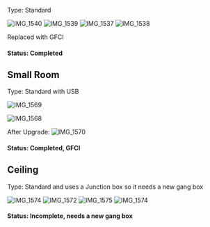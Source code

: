 Type: Standard

![IMG_1540](https://github.com/United-Home/125-Frederick/assets/61100293/8d74e204-bbc2-403f-b9d5-55d5c69a363d)
![IMG_1539](https://github.com/United-Home/125-Frederick/assets/61100293/da422e40-556c-4ed1-a7c9-ac49085f80fd)
![IMG_1537](https://github.com/United-Home/125-Frederick/assets/61100293/1390907a-d254-433d-88cf-caa95233d540)
![IMG_1538](https://github.com/United-Home/125-Frederick/assets/61100293/4d9b1605-e7b8-475c-b7d4-76dbd76fa204)

Replaced with GFCI

#### Status: Completed

## Small Room

Type: Standard with USB

![IMG_1569](https://github.com/United-Home/125-Frederick/assets/61100293/54e108db-0dae-42b0-952d-103fb2661696)

![IMG_1568](https://github.com/United-Home/125-Frederick/assets/61100293/9831f58b-1e20-4972-b35b-b12164eb9db9)

After Upgrade:
![IMG_1570](https://github.com/United-Home/125-Frederick/assets/61100293/17440760-7ce3-42a5-9cf9-add8b259c7aa)

#### Status: Completed, GFCI

## Ceiling

Type: Standard and uses a Junction box so it needs a new gang box

![IMG_1574](https://github.com/United-Home/125-Frederick/assets/61100293/363ff666-d187-41e1-890c-38437ac51fef)
![IMG_1572](https://github.com/United-Home/125-Frederick/assets/61100293/3a251676-f615-4e14-8d76-644b897bffc8)
![IMG_1575](https://github.com/United-Home/125-Frederick/assets/61100293/66f93ff4-c517-4e62-b2e3-3b4514d390c2)
![IMG_1574](https://github.com/United-Home/125-Frederick/assets/61100293/be7dc7fb-6141-4590-8f80-98b8a0fbdf72)

#### Status: Incomplete, needs a new gang box
